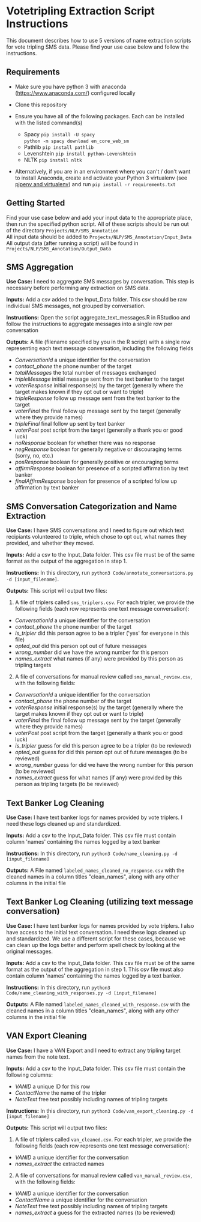# Votetripling Extraction Script Instructions
This document describes how to use 5 versions of name extraction scripts for vote tripling SMS data. Please find your use case below and follow the instructions.  

## Requirements
- Make sure you have python 3 with anaconda (https://www.anaconda.com/) configured locally
- Clone this repository
- Ensure you have all of the following packages. Each can be installed with the listed command(s)
  - Spacy `pip install -U spacy`  
         `python -m spacy download en_core_web_sm`
  - Pathlib `pip install pathlib`
  - Levenshtein `pip install python-Levenshtein`
  - NLTK `pip install nltk`

- Alternatively, if you are in an environment where you can't / don't want to install Anaconda, create and activate your Python 3 virtualenv (see [pipenv and virtualenv](https://docs.python-guide.org/dev/virtualenvs/)) and run `pip install -r requirements.txt`

## Getting Started
Find your use case below and add your input data to the appropriate place, then run the specified python script.
All of these scripts should be run out of the directory `Projects/NLP/SMS_Annotation`  
All input data should be added to `Projects/NLP/SMS_Annotation/Input_Data`  
All output data (after running a script) will be found in `Projects/NLP/SMS_Annotation/Output_Data`  
  
## SMS Aggregation
**Use Case:** I need to aggregate SMS messages by conversation. This step is necessary before performing any extraction on SMS data.  
  
**Inputs:**
Add a csv added to the Input_Data folder. This csv should be raw individual SMS messages, not grouped by conversation.  

**Instructions:**
Open the script aggregate_text_messages.R in RStudioo and follow the instructions to aggregate messages into a single row per conversation

**Outputs:**
A file (filename specified by you in the R script) with a single row representing each text message conversation, including the following fields
- *ConversationId* a unique identifier for the conversation
- *contact_phone* the phone number of the target 
- *totalMessages* the total number of messages exchanged
- *tripleMessage* initial message sent from the text banker to the target
- *voterResponse* initial response(s) by the target (generally where the target makes known if they opt out or want to triple)
- *tripleResponse* follow up message sent from the text banker to the target
- *voterFinal* the final follow up message sent by the target (generally where they provide names)
- *tripleFinal* final follow up sent by text banker
- *voterPost* post script from the target (generally a thank you or good luck)
- *noResponse* boolean for whether there was no response
- *negResponse* boolean for generally negative or discouraging terms (sorry, no, etc.)
- *posResponse* boolean for generally positive or encouraging terms
- *affirmResponse* boolean for presence of a scripted affirmation by text banker
- *finalAffirmResponse* boolean for presence of a scripted follow up affirmation by text banker
  
  
## SMS Conversation Categorization and Name Extraction
**Use Case:** I have SMS conversations and I need to figure out which text recipiants volunteered to triple, which chose to opt out, what names they provided, and whether they moved.  
  
**Inputs:**
Add a csv to the Input_Data folder. This csv file must be of the same format as the output of the aggregation in step 1.   

**Instructions:**
In this directory, run `python3 Code/annotate_conversations.py -d [input_filename]`. 

**Outputs:**
This script will output two files:  
1. A file of triplers called `sms_triplers.csv`. For each tripler, we provide the following fields (each row represents one text message conversation):
- *ConversationId* a unique identifier for the conversation
- *contact_phone* the phone number of the target 
- *is_tripler* did this person agree to be a tripler ('yes' for everyone in this file)
- *opted_out* did this person opt out of future messages
- *wrong_number* did we have the wrong number for this person
- *names_extract* what names (if any) were provided by this person as tripling targets

2. A file of conversations for manual review called `sms_manual_review.csv`, with the following fields:
- *ConversationId* a unique identifier for the conversation
- *contact_phone* the phone number of the target 
- *voterResponse* initial response(s) by the target (generally where the target makes known if they opt out or want to triple)
- *voterFinal* the final follow up message sent by the target (generally where they provide names)
- *voterPost* post script from the target (generally a thank you or good luck)
- *is_tripler* guess for did this person agree to be a tripler (to be reviewed)
- *opted_out* guess for did this person opt out of future messages (to be reviewed)
- *wrong_number* guess for did we have the wrong number for this person (to be reviewed)
- *names_extract* guess for what names (if any) were provided by this person as tripling targets (to be reviewed)

  
## Text Banker Log Cleaning
**Use Case:** I have text banker logs for names provided by vote triplers. I need these logs cleaned up and standardized.  
  
**Inputs:**
Add a csv to the Input_Data folder. This csv file must contain column 'names' containing the names logged by a text banker  

**Instructions:**
In this directory, run `python3 Code/name_cleaning.py -d [input_filename]`  

**Outputs:**
A File named `labeled_names_cleaned_no_response.csv` with the cleaned names in a column titles "clean_names", along with any other columns in the initial file 
  
  
## Text Banker Log Cleaning (utilizing text message conversation)
**Use Case:** I have text banker logs for names provided by vote triplers. I also have access to the initial text conversation. I need these logs cleaned up and standardized. We use a different script for these cases, because we can clean up the logs better and perform spell check by looking at the original messages.  
  
**Inputs:**
Add a csv to the Input_Data folder. 
This csv file must be of the same format as the output of the aggregation in step 1.
This csv file must also contain column 'names' containing the names logged by a text banker.

**Instructions:**
In this directory, run `python3 Code/name_cleaning_with_responses.py -d [input_filename]`

**Outputs:**
A File named `labeled_names_cleaned_with_response.csv` with the cleaned names in a column titles "clean_names", along with any other columns in the initial file
  
  
## VAN Export Cleaning
**Use Case:** I have a VAN Export and I need to extract any tripling target names from the note text.

**Inputs:**
Add a csv to the Input_Data folder. This csv file must contain the following columns:
- *VANID* a unique ID for this row
- *ContactName* the name of the tripler
- *NoteText* free text possibly including names of tripling targets

**Instructions:**
In this directory, run `python3 Code/van_export_cleaning.py -d [input_filename]`  

**Outputs:**
This script will output two files:  
1. A file of triplers called `van_cleaned.csv`. For each tripler, we provide the following fields (each row represents one text message conversation):
- *VANID* a unique identifier for the conversation
- *names_extract* the extracted names

2. A file of conversations for manual review called `van_manual_review.csv`, with the following fields:
- *VANID* a unique identifier for the conversation
- *ContactName* a unique identifier for the conversation
- *NoteText* free text possibly including names of tripling targets
- *names_extract* a guess for the extracted names (to be reviewed)
